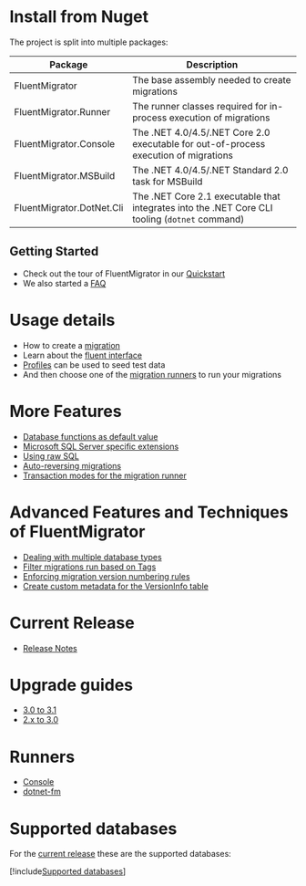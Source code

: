 # Install from Nuget

The project is split into multiple packages:

Package | Description
--------|-------------
FluentMigrator | The base assembly needed to create migrations
FluentMigrator.Runner | The runner classes required for in-process execution of migrations
FluentMigrator.Console | The .NET 4.0/4.5/.NET Core 2.0 executable for out-of-process execution of migrations
FluentMigrator.MSBuild | The .NET 4.0/4.5/.NET Standard 2.0 task for MSBuild
FluentMigrator.DotNet.Cli | The .NET Core 2.1 executable that integrates into the .NET Core CLI tooling (`dotnet` command)

## Getting Started

* Check out the tour of FluentMigrator in our [Quickstart](xref:quickstart.md)
* We also started a [FAQ](xref:faq)

# Usage details

* How to create a [migration](xref:migration-example.md)
* Learn about the [fluent interface](fluent-interface.md)
* [Profiles](profiles.md) can be used to seed test data
* And then choose one of the [migration runners](migration-runners.md) to run your migrations

# More Features

* [Database functions as default value](xref:db-functions)
* [Microsoft SQL Server specific extensions](xref:sql-server-extensions.md)
* [Using raw SQL](xref:raw-sql)
* [Auto-reversing migrations](xref:migration-auto-reversing)
* [Transaction modes for the migration runner](xref:migration-transaction-behavior)

# Advanced Features and Techniques of FluentMigrator

* [Dealing with multiple database types](multi-db-support.md)
* [Filter migrations run based on Tags](xref:migration-filter-tags)
* [Enforcing migration version numbering rules](xref:migration-attribute-custom)
* [Create custom metadata for the VersionInfo table](xref:version-table-metadata)

# Current Release

* [Release Notes](https://github.com/fluentmigrator/fluentmigrator/releases)

# Upgrade guides

* [3.0 to 3.1](xref:upgrade-guide-3.0-to-3.1)
* [2.x to 3.0](xref:upgrade-guide-2.0-to-3.0)

# Runners

* [Console](xref:runner-console)
* [dotnet-fm](xref:dotnet-fm)

# Supported databases

For the [current release](https://github.com/fluentmigrator/fluentmigrator/releases/latest) these are the supported databases:

[!include[Supported databases](../snippets/supported-databases.md)]
